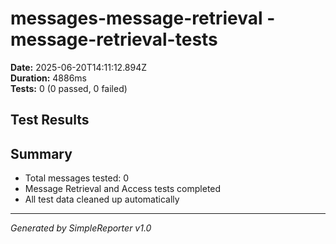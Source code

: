 # messages-message-retrieval - message-retrieval-tests

**Date:** 2025-06-20T14:11:12.894Z  
**Duration:** 4886ms  
**Tests:** 0 (0 passed, 0 failed)

## Test Results



## Summary

- Total messages tested: 0
- Message Retrieval and Access tests completed
- All test data cleaned up automatically

---
*Generated by SimpleReporter v1.0*
